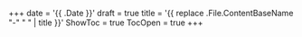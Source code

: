 +++
date = '{{ .Date }}'
draft = true
title = '{{ replace .File.ContentBaseName "-" " " | title }}'
ShowToc = true
TocOpen = true
+++
